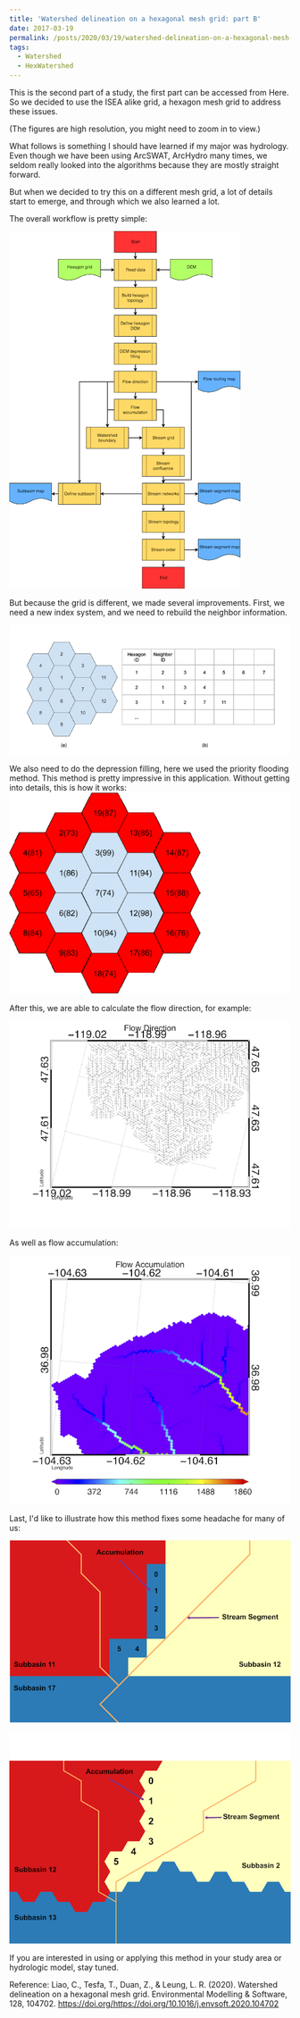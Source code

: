 ```yaml
---
title: 'Watershed delineation on a hexagonal mesh grid: part B'
date: 2017-03-19
permalink: /posts/2020/03/19/watershed-delineation-on-a-hexagonal-mesh-grid-part-b/
tags:
  - Watershed
  - HexWatershed
---
```

This is the second part of a study, the first part can be accessed from Here.
So we decided to use the ISEA alike grid, a hexagon mesh grid to address these issues.

(The figures are high resolution, you might need to zoom in to view.)

What follows is something I should have learned if my major was hydrology. Even though we have been using ArcSWAT, ArcHydro many times, we seldom really looked into the algorithms because they are mostly straight forward.

But when we decided to try this on a different mesh grid, a lot of details start to emerge, and through which we also learned a lot.

The overall workflow is pretty simple:

![Figure 1](https://github.com/changliao/science/blob/main/_figure/hexwatershed/hexwatershed_workflow.png?raw=true)

But because the grid is different, we made several improvements.
First,  we need a new index system, and we need to rebuild the neighbor information.

![Figure 2](https://github.com/changliao/science/blob/main/_figure/hexwatershed/hexagon_topology.png?raw=true)


We also need to do the depression filling, here we used the priority flooding method. This method is pretty impressive in this application. Without getting into details, this is how it works:
![Figure 3](https://github.com/changliao/science/blob/main/_figure/hexwatershed/hexagon_flood_legend.gif?raw=true)


After this, we are able to calculate the flow direction, for example:

![Figure 4](https://github.com/changliao/science/blob/main/_figure/hexwatershed/cbf_flow_direction_90_zoom.png?raw=true)

As well as flow accumulation:

![Figure 5](https://github.com/changliao/science/blob/main/_figure/hexwatershed/tinpan_flow_accumulation_30_zoom.png?raw=true)

Last, I'd like to illustrate how this method fixes some headache for many of us:

![Figure 6](https://github.com/changliao/science/blob/main/_figure/hexwatershed/tinpan30_square.png?raw=true)

![Figure 7](https://github.com/changliao/science/blob/main/_figure/hexwatershed/tinpan30_hexagon.png?raw=true)


If you are interested in using or applying this method in your study area or hydrologic model, stay tuned.

Reference:
Liao, C., Tesfa, T., Duan, Z., & Leung, L. R. (2020). Watershed delineation on a hexagonal mesh grid. Environmental Modelling & Software, 128, 104702. https://doi.org/https://doi.org/10.1016/j.envsoft.2020.104702
